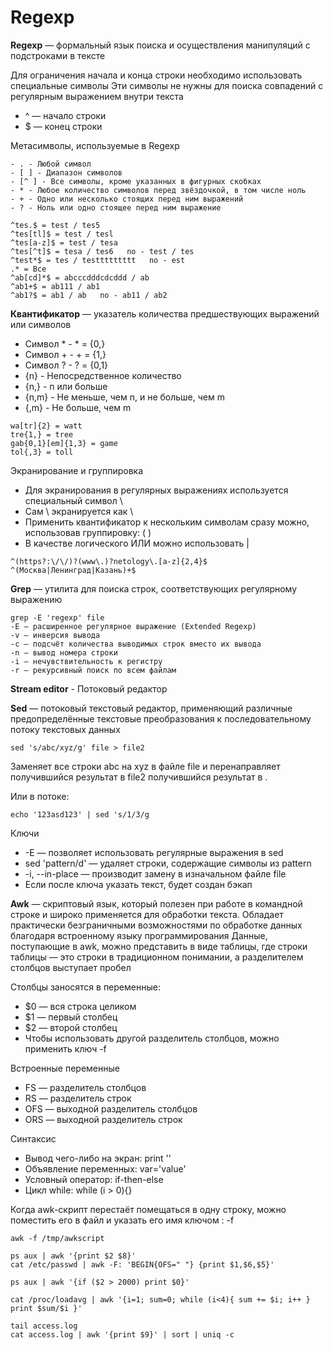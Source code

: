 # Regexp

**Regexp** — формальный язык поиска и осуществления манипуляций с подстроками в тексте

Для ограничения начала и конца строки необходимо использовать специальные символы Эти символы не нужны для поиска совпадений с регулярным выражением внутри текста
- ^ — начало строки
- $ — конец строки

Метасимволы, используемые в Regexp
```
- . - Любой символ
- [ ] - Диапазон символов
- [^ ] - Все символы, кроме указанных в фигурных скобках
- * - Любое количество символов перед звёздочкой, в том числе ноль
- + - Одно или несколько стоящих перед ним выражений
- ? - Ноль или одно стоящее перед ним выражение
```
```
^tes.$ = test / tes5
^tes[tl]$ = test / tesl
^tes[a-z]$ = test / tesa
^tes[^t]$ = tesa / tes6   no - test / tes
^test*$ = tes / testtttttttt   no - est
.* = Все
^ab[cd]*$ = abcccdddcdcddd / ab
^ab1+$ = ab111 / ab1
^ab1?$ = ab1 / ab   no - ab11 / ab2
```
**Квантификатор** — указатель количества предшествующих выражений или символов
- Символ * - * = {0,}
- Символ + - + = {1,} 
- Символ ? - ? = {0,1}
- {n} - Непосредственное количество
- {n,} - n или больше
- {n,m} - Не меньше, чем n, и не больше, чем m
- {,m} - Не больше, чем m
```
wa[tr]{2} = watt
tre{1,} = tree
gab{0,1}[em]{1,3} = game
tol{,3} = toll
```

Экранирование и группировка
- Для экранирования в регулярных выражениях используется специальный символ \
- Сам \ экранируется как \\
- Применить квантификатор к нескольким символам сразу можно, использовав группировку: ( )
- В качестве логического ИЛИ можно использовать |
```
^(https?:\/\/)?(www\.)?netology\.[a-z]{2,4}$
^(Москва|Ленинград|Казань)+$
```
**Grep** — утилита для поиска строк, соответствующих регулярному выражению
```
grep -E 'regexp' file
-E — расширенное регулярное выражение (Extended Regexp)
-v — инверсия вывода
-с — подсчёт количества выводимых строк вместо их вывода
-n — вывод номера строки
-i — нечувствительность к регистру
-r — рекурсивный поиск по всем файлам
```

**Stream editor** - Потоковый редактор

**Sed** — потоковый текстовый редактор, применяющий различные предопределённые текстовые преобразования к последовательному потоку текстовых данных
```
sed 's/abc/xyz/g' file > file2
```
Заменяет все строки abc на xyz в файле file и перенаправляет получившийся результат в file2
получившийся результат в .

Или в потоке:
```
echo '123asd123' | sed 's/1/3/g
```
Ключи
- -E — позволяет использовать регулярные выражения в sed
- sed 'pattern/d' — удаляет строки, содержащие символы из pattern
- -i, --in-place — производит замену в изначальном файле file
- Если после ключа указать текст, будет создан бэкап

**Awk** — скриптовый язык, который полезен при работе в командной строке и широко применяется для обработки текста. Обладает практически безграничными возможностями по обработке данных благодаря встроенному языку программирования Данные, поступающие в awk, можно представить в виде таблицы, где строки таблицы — это строки в традиционном понимании, а разделителем столбцов выступает пробел

Столбцы заносятся в переменные:
- $0 — вся строка целиком
- $1 — первый столбец
- $2 — второй столбец
- Чтобы использовать другой разделитель столбцов, можно применить ключ -f

Встроенные переменные
- FS — разделитель столбцов
- RS — разделитель строк
- OFS — выходной разделитель столбцов
- ORS — выходной разделитель строк

Синтаксис
- Вывод чего-либо на экран: print ''
- Объявление переменных: var='value'
- Условный оператор: if-then-else
- Цикл while: while (i > 0){}

Когда awk-скрипт перестаёт помещаться в одну строку, можно поместить его в файл и указать его имя ключом : -f
```
awk -f /tmp/awkscript
```
```
ps aux | awk '{print $2 $8}'
cat /etc/passwd | awk -F: 'BEGIN{OFS=" "} {print $1,$6,$5}'

ps aux | awk '{if ($2 > 2000) print $0}'

cat /proc/loadavg | awk '{i=1; sum=0; while (i<4){ sum += $i; i++ }
print $sum/$i }'

tail access.log
cat access.log | awk '{print $9}' | sort | uniq -c
```
